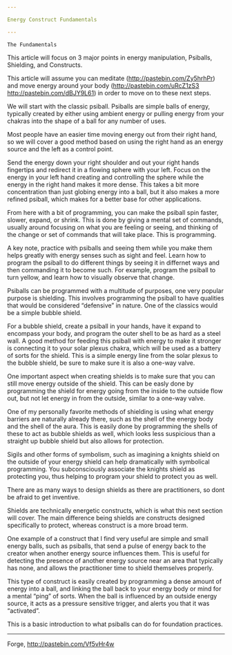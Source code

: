 ```yaml
---

Energy Construct Fundamentals

---
```


	The Fundamentals

This article will focus on 3 major points in energy manipulation, Psiballs, Shielding, and Constructs.

This article will assume you can meditate (http://pastebin.com/Zy5hrhPr) and move energy around your body (http://pastebin.com/uRcZ1zS3 http://pastebin.com/dBJY9L61) in order to move on to these next steps.

We will start with the classic psiball. Psiballs are simple balls of energy, typically created by either using ambient energy or pulling energy from your chakras into the shape of a ball for any number of uses.

Most people have an easier time moving energy out from their right hand, so we will cover a good method based on using the right hand as an energy source and the left as a control point.

Send the energy down your right shoulder and out your right hands fingertips and redirect it in a flowing sphere with your left. Focus on the energy in your left hand creating and controlling the sphere while the energy in the right hand makes it more dense. This takes a bit more concentration than just globing energy into a ball, but it also makes a more refined psiball, which makes for a better base for other applications.

From here with a bit of programming, you can make the psiball spin faster, slower, expand, or shrink. This is done by giving a mental set of commands, usually around focusing on what you are feeling or seeing, and thinking of the change or set of commands that will take place. This is programming.

A key note, practice with psiballs and seeing them while you make them helps greatly with energy senses such as sight and feel. Learn how to program the psiball to do different things by seeing it in differnet ways and then commanding it to become such. For example, program the psiball to turn yellow, and learn how to visually observe that change.

Psiballs can be programmed with a multitude of purposes, one very popular purpose is shielding. This involves programming the psiball to have qualities that would be considered “defensive” in nature. One of the classics would be a simple bubble shield.

For a bubble shield, create a psiball in your hands, have it expand to encompass your body, and program the outer shell to be as hard as a steel wall. A good method for feeding this psiball with energy to make it stronger is connecting it to your solar plexus chakra, which will be used as a battery of sorts for the shield. This is a simple energy line from the solar plexus to the bubble shield, be sure to make sure it is also a one-way valve.

One important aspect when creating shields is to make sure that you can still move energy outside of the shield. This can be easly done by programming the shield for energy going from the inside to the outside flow out, but not let energy in from the outside, similar to a one-way valve.

One of my personally favorite methods of shielding is using what energy barriers are naturally already there, such as the shell of the energy body and the shell of the aura. This is easily done by programming the shells of these to act as bubble shields as well, which looks less suspicious than a straight up bubble shield but also allows for protection.

Sigils and other forms of symbolism, such as imagining a knights shield on the outside of your energy shield can help dramatically with symbolical programming. You subconsciously associate the knights shield as protecting you, thus helping to program your shield to protect you as well.

There are as many ways to design shields as there are practitioners, so dont be afraid to get inventive.

Shields are technically energetic constructs, which is what this next section will cover. The main difference being shields are constructs designed specifically to protect, whereas construct is a more broad term.

One example of a construct that I find very useful are simple and small energy balls, such as psiballs, that send a pulse of energy back to the creator when another energy source influences them. This is useful for detecting the presence of another energy source near an area that typically has none, and allows the practitioner time to shield themselves properly.

This type of construct is easily created by programming a dense amount of energy into a ball, and linking the ball back to your energy body or mind for a mental “ping” of sorts. When the ball is influenced by an outside energy source, it acts as a pressure sensitive trigger, and alerts you that it was “activated”.

This is a basic introduction to what psiballs can do for foundation practices.

---

Forge, http://pastebin.com/Vf5vHr4w